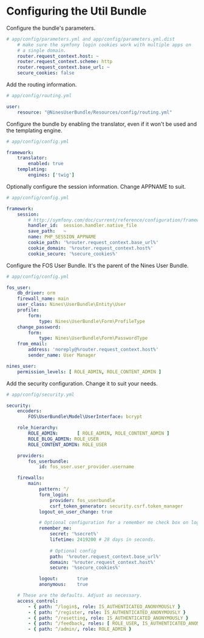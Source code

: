 Configuring the Util Bundle
===========================

Configure the bundle's parameters.

```yaml
# app/config/parameters.yml and app/config/parameters.yml.dist
    # make sure the symfony login cookies work with multiple apps on
    # a single domain.
    router.request_context.host: ~
    router.request_context.scheme: http
    router.request_context.base_url: ~
    secure_cookies: false
```

Add the routing information.

```yaml
# app/config/routing.yml

user:
    resource: "@NinesUserBundle/Resources/config/routing.yml"
```

Configure the bundle by enabling the translator, even if it won't be used and 
the templating engine.

```yaml
# app/config/config.yml

framework:
    translator:
        enabled: true
    templating:
        engines: ['twig']
```

Optionally configure the session information. Change APPNAME to suit.

```yaml
# app/config/config.yml

framework:
    session:
        # http://symfony.com/doc/current/reference/configuration/framework.html#handler-id
        handler_id:  session.handler.native_file
        save_path:   ~
        name: PHP_SESSION_APPNAME
        cookie_path: '%router.request_context.base_url%'
        cookie_domain: '%router.request_context.host%'
        cookie_secure: '%secure_cookies%'

```

Configure the FOS User Bundle. It's the parent of the Nines User Bundle.

```yaml
# app/config/config.yml

fos_user:
    db_driver: orm
    firewall_name: main
    user_class: Nines\UserBundle\Entity\User
    profile:
        form:
            type: Nines\UserBundle\Form\ProfileType
    change_password:
        form:
            type: Nines\UserBundle\Form\PasswordType
    from_email:
        address: 'noreply@%router.request_context.host%'
        sender_name: User Manager

nines_user:
    permission_levels: [ ROLE_ADMIN, ROLE_CONTENT_ADMIN ]
```

Add the security configuration. Change it to suit your needs.

```yaml
# app/config/security.yml

security:
    encoders:
        FOS\UserBundle\Model\UserInterface: bcrypt

    role_hierarchy:
        ROLE_ADMIN:       [ ROLE_ADMIN, ROLE_CONTENT_ADMIN ]
        ROLE_BLOG_ADMIN: ROLE_USER
        ROLE_CONTENT_ADMIN: ROLE_USER

    providers:
        fos_userbundle:
            id: fos_user.user_provider.username

    firewalls:
        main:
            pattern: ^/
            form_login:
                provider: fos_userbundle
                csrf_token_generator: security.csrf.token_manager
            logout_on_user_change: true

            # Optional configuration for a remember me check box on login.
            remember_me:
                secret: '%secret%'
                lifetime: 2419200 # 28 days in seconds.
                
                # Optional config
                path: '%router.request_context.base_url%'
                domain: '%router.request_context.host%'
                secure: '%secure_cookies%'

            logout:       true
            anonymous:    true

    # These are the defaults. Adjust as necessary.
    access_control:
        - { path: ^/login$, role: IS_AUTHENTICATED_ANONYMOUSLY }
        - { path: ^/register, role: IS_AUTHENTICATED_ANONYMOUSLY }
        - { path: ^/resetting, role: IS_AUTHENTICATED_ANONYMOUSLY }
        - { path: ^/feedback, roles: [ ROLE_USER, IS_AUTHENTICATED_ANONYMOUSLY ]}
        - { path: ^/admin/, role: ROLE_ADMIN }
```
